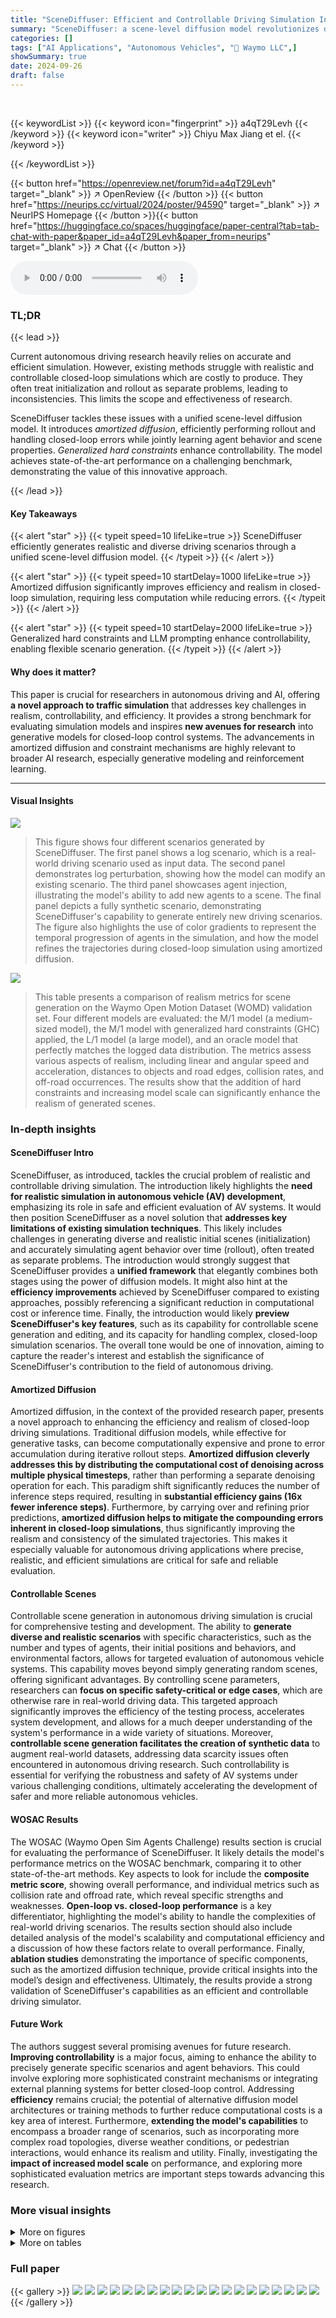 ```yaml
---
title: "SceneDiffuser: Efficient and Controllable Driving Simulation Initialization and Rollout"
summary: "SceneDiffuser: a scene-level diffusion model revolutionizes driving simulation by uniting scene initialization and rollout, enabling efficient and controllable closed-loop traffic generation."
categories: []
tags: ["AI Applications", "Autonomous Vehicles", "🏢 Waymo LLC",]
showSummary: true
date: 2024-09-26
draft: false
---
```


<br>

{{< keywordList >}}
{{< keyword icon="fingerprint" >}} a4qT29Levh {{< /keyword >}}
{{< keyword icon="writer" >}} Chiyu Max Jiang et el. {{< /keyword >}}
 
{{< /keywordList >}}

{{< button href="https://openreview.net/forum?id=a4qT29Levh" target="_blank" >}}
↗ OpenReview
{{< /button >}}
{{< button href="https://neurips.cc/virtual/2024/poster/94590" target="_blank" >}}
↗ NeurIPS Homepage
{{< /button >}}{{< button href="https://huggingface.co/spaces/huggingface/paper-central?tab=tab-chat-with-paper&paper_id=a4qT29Levh&paper_from=neurips" target="_blank" >}}
↗ Chat
{{< /button >}}



<audio controls>
    <source src="https://ai-paper-reviewer.com/a4qT29Levh/podcast.wav" type="audio/wav">
    Your browser does not support the audio element.
</audio>


### TL;DR


{{< lead >}}

Current autonomous driving research heavily relies on accurate and efficient simulation. However, existing methods struggle with realistic and controllable closed-loop simulations which are costly to produce.  They often treat initialization and rollout as separate problems, leading to inconsistencies.  This limits the scope and effectiveness of research.

SceneDiffuser tackles these issues with a unified scene-level diffusion model. It introduces *amortized diffusion*, efficiently performing rollout and handling closed-loop errors while jointly learning agent behavior and scene properties. *Generalized hard constraints* enhance controllability.  The model achieves state-of-the-art performance on a challenging benchmark, demonstrating the value of this innovative approach.

{{< /lead >}}


#### Key Takeaways

{{< alert "star" >}}
{{< typeit speed=10 lifeLike=true >}} SceneDiffuser efficiently generates realistic and diverse driving scenarios through a unified scene-level diffusion model. {{< /typeit >}}
{{< /alert >}}

{{< alert "star" >}}
{{< typeit speed=10 startDelay=1000 lifeLike=true >}} Amortized diffusion significantly improves efficiency and realism in closed-loop simulation, requiring less computation while reducing errors. {{< /typeit >}}
{{< /alert >}}

{{< alert "star" >}}
{{< typeit speed=10 startDelay=2000 lifeLike=true >}} Generalized hard constraints and LLM prompting enhance controllability, enabling flexible scenario generation. {{< /typeit >}}
{{< /alert >}}

#### Why does it matter?
This paper is crucial for researchers in autonomous driving and AI, offering **a novel approach to traffic simulation** that addresses key challenges in realism, controllability, and efficiency.  It provides a strong benchmark for evaluating simulation models and inspires **new avenues for research** into generative models for closed-loop control systems. The advancements in amortized diffusion and constraint mechanisms are highly relevant to broader AI research, especially generative modeling and reinforcement learning.

------
#### Visual Insights



![](https://ai-paper-reviewer.com/a4qT29Levh/figures_1_1.jpg)

> This figure shows four different scenarios generated by SceneDiffuser.  The first panel shows a log scenario, which is a real-world driving scenario used as input data. The second panel demonstrates log perturbation, showing how the model can modify an existing scenario. The third panel showcases agent injection, illustrating the model's ability to add new agents to a scene. The final panel depicts a fully synthetic scenario, demonstrating SceneDiffuser's capability to generate entirely new driving scenarios.  The figure also highlights the use of color gradients to represent the temporal progression of agents in the simulation, and how the model refines the trajectories during closed-loop simulation using amortized diffusion.





![](https://ai-paper-reviewer.com/a4qT29Levh/tables_7_1.jpg)

> This table presents a comparison of realism metrics for scene generation on the Waymo Open Motion Dataset (WOMD) validation set.  Four different models are evaluated: the M/1 model (a medium-sized model), the M/1 model with generalized hard constraints (GHC) applied, the L/1 model (a large model), and an oracle model that perfectly matches the logged data distribution.  The metrics assess various aspects of realism, including linear and angular speed and acceleration, distances to objects and road edges, collision rates, and off-road occurrences.  The results show that the addition of hard constraints and increasing model scale can significantly enhance the realism of generated scenes.





### In-depth insights


#### SceneDiffuser Intro
SceneDiffuser, as introduced, tackles the crucial problem of realistic and controllable driving simulation.  The introduction likely highlights the **need for realistic simulation in autonomous vehicle (AV) development**, emphasizing its role in safe and efficient evaluation of AV systems. It would then position SceneDiffuser as a novel solution that **addresses key limitations of existing simulation techniques**. This likely includes challenges in generating diverse and realistic initial scenes (initialization) and accurately simulating agent behavior over time (rollout), often treated as separate problems.  The introduction would strongly suggest that SceneDiffuser provides a **unified framework** that elegantly combines both stages using the power of diffusion models.  It might also hint at the **efficiency improvements** achieved by SceneDiffuser compared to existing approaches, possibly referencing a significant reduction in computational cost or inference time. Finally, the introduction would likely **preview SceneDiffuser's key features**, such as its capability for controllable scene generation and editing, and its capacity for handling complex, closed-loop simulation scenarios. The overall tone would be one of innovation, aiming to capture the reader's interest and establish the significance of SceneDiffuser's contribution to the field of autonomous driving.

#### Amortized Diffusion
Amortized diffusion, in the context of the provided research paper, presents a novel approach to enhancing the efficiency and realism of closed-loop driving simulations.  Traditional diffusion models, while effective for generative tasks, can become computationally expensive and prone to error accumulation during iterative rollout steps.  **Amortized diffusion cleverly addresses this by distributing the computational cost of denoising across multiple physical timesteps**, rather than performing a separate denoising operation for each. This paradigm shift significantly reduces the number of inference steps required, resulting in **substantial efficiency gains (16x fewer inference steps)**.  Furthermore, by carrying over and refining prior predictions, **amortized diffusion helps to mitigate the compounding errors inherent in closed-loop simulations**, thus significantly improving the realism and consistency of the simulated trajectories. This makes it especially valuable for autonomous driving applications where precise, realistic, and efficient simulations are critical for safe and reliable evaluation.

#### Controllable Scenes
Controllable scene generation in autonomous driving simulation is crucial for comprehensive testing and development.  The ability to **generate diverse and realistic scenarios** with specific characteristics, such as the number and types of agents, their initial positions and behaviors, and environmental factors, allows for targeted evaluation of autonomous vehicle systems.  This capability moves beyond simply generating random scenes, offering significant advantages. By controlling scene parameters, researchers can **focus on specific safety-critical or edge cases**, which are otherwise rare in real-world driving data.  This targeted approach significantly improves the efficiency of the testing process, accelerates system development, and allows for a much deeper understanding of the system's performance in a wide variety of situations.  Moreover, **controllable scene generation facilitates the creation of synthetic data** to augment real-world datasets, addressing data scarcity issues often encountered in autonomous driving research.  Such controllability is essential for verifying the robustness and safety of AV systems under various challenging conditions, ultimately accelerating the development of safer and more reliable autonomous vehicles.

#### WOSAC Results
The WOSAC (Waymo Open Sim Agents Challenge) results section is crucial for evaluating the performance of SceneDiffuser.  It likely details the model's performance metrics on the WOSAC benchmark, comparing it to other state-of-the-art methods. Key aspects to look for include the **composite metric score**, showing overall performance, and individual metrics such as collision rate and offroad rate, which reveal specific strengths and weaknesses.  **Open-loop vs. closed-loop performance** is a key differentiator, highlighting the model's ability to handle the complexities of real-world driving scenarios.  The results section should also include detailed analysis of the model's scalability and computational efficiency and a discussion of how these factors relate to overall performance.  Finally, **ablation studies** demonstrating the importance of specific components, such as the amortized diffusion technique, provide critical insights into the model’s design and effectiveness.  Ultimately, the results provide a strong validation of SceneDiffuser's capabilities as an efficient and controllable driving simulator.

#### Future Work
The authors suggest several promising avenues for future research.  **Improving controllability** is a major focus, aiming to enhance the ability to precisely generate specific scenarios and agent behaviors. This could involve exploring more sophisticated constraint mechanisms or integrating external planning systems for better closed-loop control.  Addressing **efficiency** remains crucial; the potential of alternative diffusion model architectures or training methods to further reduce computational costs is a key area of interest.  Furthermore, **extending the model's capabilities** to encompass a broader range of scenarios, such as incorporating more complex road topologies, diverse weather conditions, or pedestrian interactions, would enhance its realism and utility. Finally, investigating the **impact of increased model scale** on performance, and exploring more sophisticated evaluation metrics are important steps towards advancing this research.


### More visual insights

<details>
<summary>More on figures
</summary>


![](https://ai-paper-reviewer.com/a4qT29Levh/figures_1_2.jpg)

> This figure shows the overall pipeline of SceneDiffuser.  The top row displays examples of how the model can generate, edit, and augment driving scenes. This shows capabilities of scene initialization. The bottom row demonstrates how the model uses amortized diffusion to perform closed-loop simulation over time, showing how the model refines agent trajectories step-by-step to maintain realism throughout the simulation.


![](https://ai-paper-reviewer.com/a4qT29Levh/figures_2_1.jpg)

> This figure illustrates how different tasks in the SceneDiffuser model are formulated as multi-task inpainting problems on a scene tensor.  The scene tensor is a multi-dimensional representation of the scene, including information about agents' past, current, and future states, and various features such as position, size, and type. The tasks include behavior prediction, conditional scene generation, and unconditional scene generation.  The figure shows how these tasks are performed by inpainting missing parts of the tensor, conditioned on available information.  It highlights the model's ability to handle different prediction tasks within a unified framework.


![](https://ai-paper-reviewer.com/a4qT29Levh/figures_3_1.jpg)

> This figure shows the architecture of SceneDiffuser. It consists of two main parts: a global context encoder and a transformer denoiser backbone. The global context encoder processes roadgraph and traffic signal data to generate global context tokens. These tokens are then fused with local context (noisy scene tokens) and fed into the transformer denoiser backbone. The backbone uses adaptive layer normalization and self-attention to denoise the scene tokens and generate the final scene tensor, which represents the spatiotemporal distribution of agents and their attributes.


![](https://ai-paper-reviewer.com/a4qT29Levh/figures_4_1.jpg)

> This figure illustrates the Amortized Diffusion rollout procedure used in SceneDiffuser.  The process begins with a 'warm-up' step where initial predictions are made for the entire future time horizon.  These predictions are then perturbed using a monotonic noise schedule. The core of the method is an iterative denoising process, refining the trajectory one step at a time during each simulation step. This approach amortizes the computational cost of the denoising process by spreading it out over multiple physical time steps, improving efficiency and mitigating accumulation of errors.


![](https://ai-paper-reviewer.com/a4qT29Levh/figures_5_1.jpg)

> This figure shows an overview of SceneDiffuser's functionality. It illustrates how SceneDiffuser handles both the initialization and rollout phases of driving simulation. The initialization phase shows how log scenarios can be perturbed, agents can be injected, or fully synthetic scenarios can be generated. The rollout phase illustrates the closed-loop simulation using amortized diffusion, progressively refining initial trajectories over 80 simulation steps at 10 Hz. The color coding of agents helps to distinguish between environment simulation agents, the autonomous vehicle (AV), and synthetic agents.


![](https://ai-paper-reviewer.com/a4qT29Levh/figures_5_2.jpg)

> This figure compares the performance of Full AR and Amortized AR models at different replanning intervals (in milliseconds). It shows that as the replanning interval decreases (i.e., the replanning rate increases), the performance of the Full AR model significantly degrades. In contrast, the Amortized AR model maintains a high level of performance even at high replanning rates. The size of each circle in the graph is proportional to the number of inference calls made during the simulation. It demonstrates that at a replanning rate of 10 Hz, the Amortized AR model requires significantly fewer inference calls than the Full AR model.


![](https://ai-paper-reviewer.com/a4qT29Levh/figures_5_3.jpg)

> This figure shows the impact of model size and temporal resolution on the realism of generated scenes.  Larger model sizes (more parameters) and higher temporal resolutions (smaller temporal patches) lead to more realistic scene generation, as measured by a composite realism metric. The size of the circles corresponds to the computational cost (GFLOPS).


![](https://ai-paper-reviewer.com/a4qT29Levh/figures_6_1.jpg)

> This figure compares the performance of Full Autoregressive (Full AR) and Amortized Autoregressive (Amortized AR) methods for closed-loop simulation rollout at different replanning rates (0.125 Hz, 2 Hz, and 10 Hz). The visualizations show that Full AR's trajectory quality significantly degrades as the replanning rate increases, which is attributed to the accumulation of closed-loop errors.  In contrast, Amortized AR maintains high realism even at the highest replanning rate (10 Hz), demonstrating its effectiveness in mitigating compounding errors and improving efficiency. The figure visually represents the trajectories of agents and the autonomous vehicle (AV) in a simulated driving scene. The color gradient of the agents' trajectories indicates the temporal progression of the simulation.


![](https://ai-paper-reviewer.com/a4qT29Levh/figures_6_2.jpg)

> This figure demonstrates the effect of applying no-collision constraints during scene generation using the SceneDiffuser model.  Subfigure (a) shows a scene generated without any constraints, resulting in several collisions between agents. Subfigure (b) shows a scene where constraints are applied after the diffusion process is complete. While collisions are reduced, some unrealistic agent behaviors still persist. Subfigure (c) shows the results of applying the constraints iteratively during each step of the diffusion process. This approach significantly improves realism and reduces the number of collisions.


![](https://ai-paper-reviewer.com/a4qT29Levh/figures_7_1.jpg)

> This figure is a joint distribution plot showing the relationship between the length and width of generated agents and the length and width of logged agents.  The marginal distributions of both length and width are shown in the top and side panels, respectively. The plot visually demonstrates that SceneDiffuser is able to generate agent dimensions that closely match the real-world distributions from the logged data, indicating that the model is learning realistic and nuanced aspects of agent representation. The high degree of overlap between the generated and logged distributions suggests that SceneDiffuser produces realistic and believable agent sizes.


![](https://ai-paper-reviewer.com/a4qT29Levh/figures_8_1.jpg)

> This figure showcases examples of long-tail synthetic scenes generated using SceneDiffuser with various control methods.  The left side displays full scene visualizations of four different scenarios (Cut-In, Tailgater, S-shape, Surrounding Traffic) each generated using either manually defined (M) or language model generated (L) constraints. The right side provides a detailed view of agent trajectories for each scenario with different model sizes (S,M,L) showing the progression of the agents' behavior over time (temporal resolution). The color gradient represents the temporal progression of the agent's trajectories.


![](https://ai-paper-reviewer.com/a4qT29Levh/figures_15_1.jpg)

> This figure shows four examples of log perturbation using SceneDiffuser.  Log perturbation is a method of augmenting data for training by adding noise to the original log data and then denoising it. The first image (Perturb Step = 0/32 (Log)) shows the original log data with no added noise. Subsequent images show increasing amounts of noise added (and subsequently removed during denoising), resulting in progressively more varied scenes.  The key takeaway is that even at the highest noise level (Perturb Step = 32/32), the generated scenes retain realism, demonstrating the robustness of SceneDiffuser to noise and its ability to generate diverse yet realistic scenarios.


![](https://ai-paper-reviewer.com/a4qT29Levh/figures_17_1.jpg)

> This figure illustrates the SceneDiffuser model's capabilities in both scene initialization and closed-loop rollout.  It showcases four scenarios: a log scenario, a log perturbation, agent injection, and a fully synthetic scenario. These demonstrate the model's ability to generate diverse driving situations using different input methods.  The bottom part of the figure displays the closed-loop rollout with amortized diffusion, where the model progressively refines agent trajectories over 80 timesteps (simulation steps) at 10Hz.


![](https://ai-paper-reviewer.com/a4qT29Levh/figures_21_1.jpg)

> This figure shows different stages of the SceneDiffuser model.  The top row showcases the capabilities for scene initialization: starting from a logged scenario, the model can generate a perturbed version, inject new agents, or create a fully synthetic scene. The bottom row illustrates the closed-loop rollout process using amortized diffusion, showing how the model iteratively refines agent trajectories over time. Different agents are color-coded to indicate their roles and temporal progression.


![](https://ai-paper-reviewer.com/a4qT29Levh/figures_22_1.jpg)

> This figure shows the SceneDiffuser model's capabilities in both scene initialization and rollout.  The top row demonstrates the model's ability to generate or modify scenes using log perturbation (making small changes to a logged scene), agent injection (adding new agents), and fully synthetic scene generation. The bottom row illustrates the closed-loop simulation process using amortized diffusion, showing how agent trajectories are refined over time (represented by the color gradient). The different colors represent different agents (AV agent in orange-yellow, environment agents in green-blue, and synthetic agents in red-purple).


![](https://ai-paper-reviewer.com/a4qT29Levh/figures_22_2.jpg)

> This figure shows four examples of how SceneDiffuser generates and edits scenes, highlighting its use in both scene initialization and rollout.  The top row displays different initialization methods: using a real-world log scenario, perturbing a log scenario, injecting agents into a log scenario, and generating a fully synthetic scenario. The bottom row demonstrates the closed-loop rollout process using amortized diffusion, progressively refining agent trajectories over 80 simulation steps (from 2 to 80).  The color gradients indicate the temporal progression of the agents and their simulation stage, distinguishing between the autonomous vehicle (AV) and simulated agents.


![](https://ai-paper-reviewer.com/a4qT29Levh/figures_23_1.jpg)

> This figure demonstrates the SceneDiffuser model's ability to handle both scene initialization and rollout.  It shows examples of how it generates initial scenes (from log scenarios, log perturbations, and agent injections) and how it performs closed-loop simulation by iteratively refining agent trajectories over time. The color-coding of agents helps visualize the temporal progression of the simulation.


![](https://ai-paper-reviewer.com/a4qT29Levh/figures_23_2.jpg)

> This figure shows the overall process of the SceneDiffuser model.  It demonstrates the model's ability to handle different stages of simulation. The top row shows how the model can generate scenes, beginning from real-world logged data, adding perturbations, injecting new agents, or fully synthesizing a scene.  The bottom row shows a closed-loop simulation at 10Hz using amortized diffusion, progressively refining the agent's trajectories over time.  Agent colors show temporal progression and differentiation between real agents and synthetically generated ones.


![](https://ai-paper-reviewer.com/a4qT29Levh/figures_24_1.jpg)

> This figure shows a comparison of the ground truth (log) data and three different generated scenes for multiple road locations. The goal is to evaluate the model's ability to generate realistic and diverse traffic scenarios without specific constraints. Each row represents a different road location and shows the ground truth data (log) side by side with the model-generated scenes.


</details>




<details>
<summary>More on tables
</summary>


![](https://ai-paper-reviewer.com/a4qT29Levh/tables_7_2.jpg)
> This table presents the distribution realism metrics for the WOSAC benchmark. It compares the performance of the Amortized AR model (at 10Hz) against other state-of-the-art methods on various metrics, such as composite score, collision rate, and offroad rate.  The L/1 model indicates the large model with a patch size of 1. The table highlights that Amortized AR achieves a higher composite score, indicating better realism and fewer errors compared to its competitors while being more computationally efficient.

![](https://ai-paper-reviewer.com/a4qT29Levh/tables_7_3.jpg)
> This table presents the results of ablation studies conducted on the SceneDiffuser model.  It shows the impact of removing specific components or features of the model on three key metrics: Composite Metric (overall performance), Collision Rate, and Offroad Rate.  The negative percentage changes indicate that the removal of ADALN-Zero, Spatial Attention, or Multitask learning resulted in a decrease in overall performance and increases in collision and offroad rates, suggesting these components are important for model effectiveness. Conversely, removing the 'Size, Type' features resulted in only a small improvement in performance, indicating that predicting both agent size and type might not significantly benefit the overall model performance.

![](https://ai-paper-reviewer.com/a4qT29Levh/tables_8_1.jpg)
> This table presents the results of the Waymo Open Sim Agents Challenge (WOSAC) evaluation.  It compares the performance of SceneDiffuser (both one-shot and amortized versions) against other state-of-the-art methods.  The metrics used are common in autonomous driving evaluation and measure various aspects of agent behavior realism, such as speed, acceleration, distance to obstacles, collisions, and off-road driving. The table highlights that SceneDiffuser achieves top performance in several key metrics, especially in closed-loop scenarios.

</details>




### Full paper

{{< gallery >}}
<img src="https://ai-paper-reviewer.com/a4qT29Levh/1.png" class="grid-w50 md:grid-w33 xl:grid-w25" />
<img src="https://ai-paper-reviewer.com/a4qT29Levh/2.png" class="grid-w50 md:grid-w33 xl:grid-w25" />
<img src="https://ai-paper-reviewer.com/a4qT29Levh/3.png" class="grid-w50 md:grid-w33 xl:grid-w25" />
<img src="https://ai-paper-reviewer.com/a4qT29Levh/4.png" class="grid-w50 md:grid-w33 xl:grid-w25" />
<img src="https://ai-paper-reviewer.com/a4qT29Levh/5.png" class="grid-w50 md:grid-w33 xl:grid-w25" />
<img src="https://ai-paper-reviewer.com/a4qT29Levh/6.png" class="grid-w50 md:grid-w33 xl:grid-w25" />
<img src="https://ai-paper-reviewer.com/a4qT29Levh/7.png" class="grid-w50 md:grid-w33 xl:grid-w25" />
<img src="https://ai-paper-reviewer.com/a4qT29Levh/8.png" class="grid-w50 md:grid-w33 xl:grid-w25" />
<img src="https://ai-paper-reviewer.com/a4qT29Levh/9.png" class="grid-w50 md:grid-w33 xl:grid-w25" />
<img src="https://ai-paper-reviewer.com/a4qT29Levh/10.png" class="grid-w50 md:grid-w33 xl:grid-w25" />
<img src="https://ai-paper-reviewer.com/a4qT29Levh/11.png" class="grid-w50 md:grid-w33 xl:grid-w25" />
<img src="https://ai-paper-reviewer.com/a4qT29Levh/12.png" class="grid-w50 md:grid-w33 xl:grid-w25" />
<img src="https://ai-paper-reviewer.com/a4qT29Levh/13.png" class="grid-w50 md:grid-w33 xl:grid-w25" />
<img src="https://ai-paper-reviewer.com/a4qT29Levh/14.png" class="grid-w50 md:grid-w33 xl:grid-w25" />
<img src="https://ai-paper-reviewer.com/a4qT29Levh/15.png" class="grid-w50 md:grid-w33 xl:grid-w25" />
<img src="https://ai-paper-reviewer.com/a4qT29Levh/16.png" class="grid-w50 md:grid-w33 xl:grid-w25" />
<img src="https://ai-paper-reviewer.com/a4qT29Levh/17.png" class="grid-w50 md:grid-w33 xl:grid-w25" />
<img src="https://ai-paper-reviewer.com/a4qT29Levh/18.png" class="grid-w50 md:grid-w33 xl:grid-w25" />
<img src="https://ai-paper-reviewer.com/a4qT29Levh/19.png" class="grid-w50 md:grid-w33 xl:grid-w25" />
<img src="https://ai-paper-reviewer.com/a4qT29Levh/20.png" class="grid-w50 md:grid-w33 xl:grid-w25" />
{{< /gallery >}}